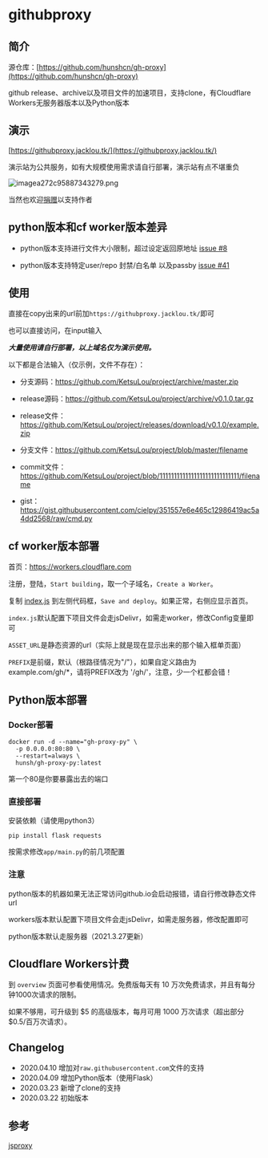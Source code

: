 # githubproxy

## 简介

源仓库：[https://github.com/hunshcn/gh-proxy](https://github.com/hunshcn/gh-proxy)

github release、archive以及项目文件的加速项目，支持clone，有Cloudflare Workers无服务器版本以及Python版本

## 演示

[https://githubproxy.jacklou.tk/](https://githubproxy.jacklou.tk/)

演示站为公共服务，如有大规模使用需求请自行部署，演示站有点不堪重负

![imagea272c95887343279.png](https://img.maocdn.cn/img/2021/04/24/imagea272c95887343279.png)

当然也欢迎[捐赠](#捐赠)以支持作者

## python版本和cf worker版本差异

- python版本支持进行文件大小限制，超过设定返回原地址 [issue #8](https://github.com/hunshcn/gh-proxy/issues/8)

- python版本支持特定user/repo 封禁/白名单 以及passby [issue #41](https://github.com/hunshcn/gh-proxy/issues/41)

## 使用

直接在copy出来的url前加`https://githubproxy.jacklou.tk/`即可

也可以直接访问，在input输入

***大量使用请自行部署，以上域名仅为演示使用。***

以下都是合法输入（仅示例，文件不存在）：

- 分支源码：https://github.com/KetsuLou/project/archive/master.zip

- release源码：https://github.com/KetsuLou/project/archive/v0.1.0.tar.gz

- release文件：https://github.com/KetsuLou/project/releases/download/v0.1.0/example.zip

- 分支文件：https://github.com/KetsuLou/project/blob/master/filename

- commit文件：https://github.com/KetsuLou/project/blob/1111111111111111111111111111/filename

- gist：https://gist.githubusercontent.com/cielpy/351557e6e465c12986419ac5a4dd2568/raw/cmd.py

## cf worker版本部署

首页：https://workers.cloudflare.com

注册，登陆，`Start building`，取一个子域名，`Create a Worker`。

复制 [index.js](https://cdn.jsdelivr.net/gh/KetsuLou/githubproxy@master/index.js)  到左侧代码框，`Save and deploy`。如果正常，右侧应显示首页。

`index.js`默认配置下项目文件会走jsDelivr，如需走worker，修改Config变量即可

`ASSET_URL`是静态资源的url（实际上就是现在显示出来的那个输入框单页面）

`PREFIX`是前缀，默认（根路径情况为"/"），如果自定义路由为example.com/gh/*，请将PREFIX改为 '/gh/'，注意，少一个杠都会错！

## Python版本部署

### Docker部署

```
docker run -d --name="gh-proxy-py" \
  -p 0.0.0.0:80:80 \
  --restart=always \
  hunsh/gh-proxy-py:latest
```

第一个80是你要暴露出去的端口

### 直接部署

安装依赖（请使用python3）

```pip install flask requests```

按需求修改`app/main.py`的前几项配置

### 注意

python版本的机器如果无法正常访问github.io会启动报错，请自行修改静态文件url

workers版本默认配置下项目文件会走jsDelivr，如需走服务器，修改配置即可

python版本默认走服务器（2021.3.27更新）

## Cloudflare Workers计费

到 `overview` 页面可参看使用情况。免费版每天有 10 万次免费请求，并且有每分钟1000次请求的限制。

如果不够用，可升级到 $5 的高级版本，每月可用 1000 万次请求（超出部分 $0.5/百万次请求）。

## Changelog

* 2020.04.10 增加对`raw.githubusercontent.com`文件的支持
* 2020.04.09 增加Python版本（使用Flask）
* 2020.03.23 新增了clone的支持
* 2020.03.22 初始版本

## 参考

[jsproxy](https://github.com/EtherDream/jsproxy/)